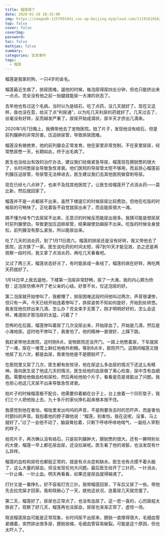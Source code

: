```yaml
---
title: 榴莲病了
date: 2020-01-26 10:35:00
img: https://imagedb-1257991841.cos.ap-beijing.myqcloud.com/11191610162178_.pic.jpg
top: false
cover: false
coverImg: 
password: 
toc: false
mathjax: false
summary: 
categories: 突发事件
tags:
  - 榴莲
---
```


榴莲是我家的狗，一只4岁的金毛。

榴莲最近生病了，排尿困难。遛他的时候，每泡尿得尿四五分钟，但也只能挤出来一点点。完全没有他之前一抬腿就能尿一大滩的状态了。

去年他也有过这个毛病，当时以为是结石，吃了点药，没几天就好了。现在又这样，我也没在意，给买了点“利尿通”，以为吃几天利尿的药就好了。几天过去了，丝毫没有好转，反而越发严重了。尿尿开始成滴状，尿半天才挤出几滴来。

2020年1月7日晚上，我俩带他去了宠物医院。拍了片子，发现他没有结石，但是前列腺肿的非常厉害。压迫排尿管，导致排尿困难。

榴莲没有做绝育，他的前列腺会正常发育。他在家里非常克制，不在家里尿尿，经常憋尿憋一天，长期如此，终于出毛病了。

医生也没给出有效的治疗办法，建议我们给做紧急导尿，榴莲现在膀胱憋的很大了，长时间憋尿会导致急性肾衰。他们医院的导尿管太短不够用，而且担心榴莲前列腺压迫尿管，导尿管无法伸进去，医生建议我们去其他医院做穿刺导尿。

现在已经七八点钟了，也来不及找其他医院了。让医生给榴莲开了点消炎药——莫比新，然后就回家了。

榴莲并不是一点都尿不出来，虽然下楼遛它的时候尿尿比较费劲，但他在吃饭的时候尿的可畅快了。正吃着饭不自觉就尿出来了，而且能尿很大一滩。

搞不懂为啥专门去尿尿不出来，无意识的时候反而能尿出很多。我猜可能是想尿尿时前列腺使劲，导致更加压迫排尿管，结果越使劲越尿不出来。吃饭的时候全身放松，前列腺没有那么紧张，所以能尿出来。

吃了几天的消炎药，到了1月11日周六。榴莲的排尿还是没有好转，我又带他去了医院，这次换了一家。医生说吃药的时间太短，得7到10天才能见效，总之还是再观察一段时间，我又拿了点消炎药，再吃几天看看吧。

又过了两三天，榴莲状态好点了，有时能尿成一条线了，榴莲的病在好转，再吃两天药就好了。

1月14日早上我去遛他，下楼第一泡尿非常舒畅，尿了一大滩，我的内心颇为欣慰：这泡尿仿佛冲开了老父亲的心结。好景不长，仅这泡尿的好。

第二泡尿就开始惨叫了，我都懵了，排尿困难这段时间他叫过两次，声音很凄惨，但只有一声。今天已经开始连着惨叫了，排尿姿势不知如何是好，开始到处转悠。我发现他仅挤出来几滴，怎么办？完全束手无策了。刚才明明好好的，怎么会这样。难道刚才那泡尿的太猛，闪着了？

恐怖的在后面，榴莲惨叫着尿了几次没尿出来，开始尿血了。开始是几滴，然后是小滩地尿。这时他不惨叫了，我害怕了。他的精神一直很好，上蹿下跳。

我赶紧带他去医院，这时刚8点，宠物医院还没开门。一路上他憋着尿，下车就尿了一滩，尿在一堆雪上鲜红地格外刺眼。等到8点半，医院开门。这期间榴莲又随地尿了五六次，都是血尿，我害怕他是不是膀胱坏了。

在医院里又尿了几次，医生都有些惊讶，他在尿这么多血尿的情况下还这么有精神。我向医生说了他这几天的情况，医生给他的血尿做了离心检查，尿中含有血细胞。需要给他做血检和尿检，然后再给他拍个片子，看看是否是肾脏出了问题。我也担心他这几天尿不出来导致急性肾衰。

拍片子的时候榴莲极不配合，他需要仰着躺在台子上，台上放着一个凹形垫子，我们三个人把他抬上去，九十多斤的家伙挣扎起来根本按不住。

我感觉到他在害怕，喉咙里发出呜呜的声音，不是狗要攻击时的恐吓声，而是害怕时颤抖的声音。我抱着他的脖子跟他说：“榴莲，别害怕，我在这呢，没事，马上就好了。”过了一会他不动了，脑袋耷拉着，只剩下呼哧呼哧地喘气，一副任人宰割的样子。

拍完片子，再次确认没有结石，只是前列腺肿大，膀胱憋的很大。还有一撅特别长的大便，榴莲一早上都在尿血尿，还没拉屎呢。医生看了他的肾脏，也没发现有什么异样。

榴莲的血检和尿检也都挺正常的，就是有点炎症和缺水。医生也有点摸不着头脑了，这么大量的尿血，但没发现任何大问题。最后医生给开了三针药，一针消炎、一针止痛、一针止血。明天再看看，如果还是尿血就得输液了。

打针又是一番挣扎，好不容易打完三针。我带榴莲回家，下车后又尿了一些。带他先去拉完屎才回家。我和晓揪心了一天，就他这状况，连着尿几天就完蛋了。

第二天，榴莲好了。尿尿也正常点了，也没有血尿了。这一悲一喜的，心历路程太跌宕了。观察了好几天，榴莲再也没尿血，尿尿也渐渐正常了，虚惊一场。

晓说榴莲尿血可能是正常现象，长时间尿不出尿来，膀胱一直撑得很大，毛细血管紧绷着，突然排出很多尿，膀胱收缩，毛细血管容易破裂。可能是这个原因，但也太吓人了。